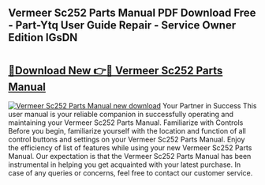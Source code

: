 ## Vermeer Sc252 Parts Manual PDF Download Free - Part-Ytq User Guide Repair - Service Owner Edition lGsDN

# <h2><a href="http://bc78330.oget.top/?id=Vermeer+Sc252+Parts+Manual">🔗Download New 👉🔴 Vermeer Sc252 Parts Manual</a></h2>

[![Vermeer Sc252 Parts Manual new download](https://i.imgur.com/5g1atiW.png)](http://bc78330.oget.top/?id=Vermeer+Sc252+Parts+Manual)
Your Partner in Success This user manual is your reliable companion in successfully operating and maintaining your Vermeer Sc252 Parts Manual. Familiarize with Controls Before you begin, familiarize yourself with the location and function of all control buttons and settings on your Vermeer Sc252 Parts Manual. Enjoy the efficiency of list of features while using your new Vermeer Sc252 Parts Manual. Our expectation is that the Vermeer Sc252 Parts Manual has been instrumental in helping you get acquainted with your latest purchase. In case of any queries or concerns, feel free to contact our customer service.

